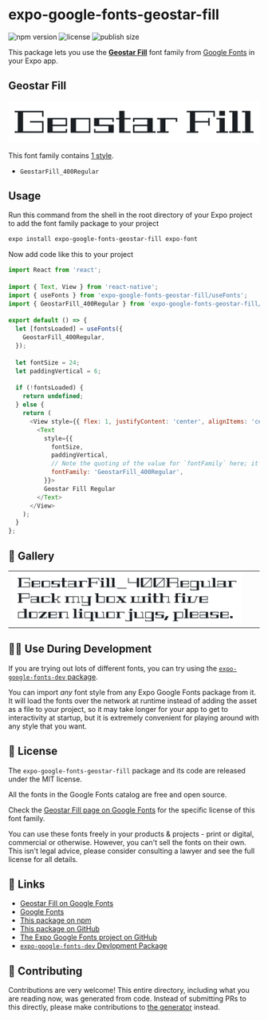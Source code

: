 # expo-google-fonts-geostar-fill

![npm version](https://flat.badgen.net/npm/v/expo-google-fonts-geostar-fill)
![license](https://flat.badgen.net/github/license/expo/google-fonts)
![publish size](https://flat.badgen.net/packagephobia/install/expo-google-fonts-geostar-fill)

This package lets you use the [**Geostar Fill**](https://fonts.google.com/specimen/Geostar+Fill) font family from [Google Fonts](https://fonts.google.com/) in your Expo app.

## Geostar Fill

![Geostar Fill](./font-family.png)

This font family contains [1 style](#-gallery).

- `GeostarFill_400Regular`

## Usage

Run this command from the shell in the root directory of your Expo project to add the font family package to your project
```sh
expo install expo-google-fonts-geostar-fill expo-font
```

Now add code like this to your project
```js
import React from 'react';

import { Text, View } from 'react-native';
import { useFonts } from 'expo-google-fonts-geostar-fill/useFonts';
import { GeostarFill_400Regular } from 'expo-google-fonts-geostar-fill/400Regular';

export default () => {
  let [fontsLoaded] = useFonts({
    GeostarFill_400Regular,
  });

  let fontSize = 24;
  let paddingVertical = 6;

  if (!fontsLoaded) {
    return undefined;
  } else {
    return (
      <View style={{ flex: 1, justifyContent: 'center', alignItems: 'center' }}>
        <Text
          style={{
            fontSize,
            paddingVertical,
            // Note the quoting of the value for `fontFamily` here; it expects a string!
            fontFamily: 'GeostarFill_400Regular',
          }}>
          Geostar Fill Regular
        </Text>
      </View>
    );
  }
};

```

## 🔡 Gallery


||||
|-|-|-|
|![GeostarFill_400Regular](.//400Regular/GeostarFill_400Regular.ttf.png)||||


## 👩‍💻 Use During Development

If you are trying out lots of different fonts, you can try using the [`expo-google-fonts-dev` package](https://github.com/freeboub/google-fonts/tree/master/font-packages/dev#readme).

You can import *any* font style from any Expo Google Fonts package from it. It will load the fonts
over the network at runtime instead of adding the asset as a file to your project, so it may take longer
for your app to get to interactivity at startup, but it is extremely convenient
for playing around with any style that you want.

## 📖 License

The `expo-google-fonts-geostar-fill` package and its code are released under the MIT license.

All the fonts in the Google Fonts catalog are free and open source.

Check the [Geostar Fill page on Google Fonts](https://fonts.google.com/specimen/Geostar+Fill) for the specific license of this font family.

You can use these fonts freely in your products & projects - print or digital, commercial or otherwise. However, you can't sell the fonts on their own. This isn't legal advice, please consider consulting a lawyer and see the full license for all details.

## 🔗 Links

- [Geostar Fill on Google Fonts](https://fonts.google.com/specimen/Geostar+Fill)
- [Google Fonts](https://fonts.google.com/)
- [This package on npm](https://www.npmjs.com/package/expo-google-fonts-geostar-fill)
- [This package on GitHub](https://github.com/freeboub/google-fonts/tree/master/font-packages/geostar-fill)
- [The Expo Google Fonts project on GitHub](https://github.com/freeboub/google-fonts)
- [`expo-google-fonts-dev` Devlopment Package](https://github.com/freeboub/google-fonts/tree/master/font-packages/dev)

## 🤝 Contributing

Contributions are very welcome! This entire directory, including what you are reading now, was generated from code. Instead of submitting PRs to this directly, please make contributions to [the generator](https://github.com/freeboub/google-fonts/tree/master/packages/generator) instead.
